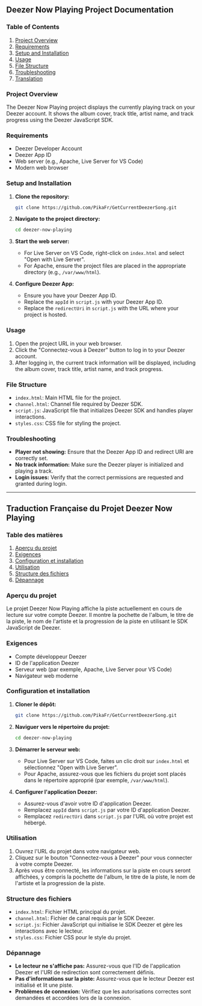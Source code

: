 ## Deezer Now Playing Project Documentation

### Table of Contents
1. [Project Overview](#project-overview)
2. [Requirements](#requirements)
3. [Setup and Installation](#setup-and-installation)
4. [Usage](#usage)
5. [File Structure](#file-structure)
6. [Troubleshooting](#troubleshooting)
7. [Translation](#translation)

### Project Overview
The Deezer Now Playing project displays the currently playing track on your Deezer account. It shows the album cover, track title, artist name, and track progress using the Deezer JavaScript SDK.

### Requirements
- Deezer Developer Account
- Deezer App ID
- Web server (e.g., Apache, Live Server for VS Code)
- Modern web browser

### Setup and Installation
1. **Clone the repository:**
    ```bash
    git clone https://github.com/PikaFr/GetCurrentDeezerSong.git
    ```
2. **Navigate to the project directory:**
    ```bash
    cd deezer-now-playing
    ```
3. **Start the web server:**
   - For Live Server on VS Code, right-click on `index.html` and select "Open with Live Server".
   - For Apache, ensure the project files are placed in the appropriate directory (e.g., `/var/www/html`).

4. **Configure Deezer App:**
   - Ensure you have your Deezer App ID.
   - Replace the `appId` in `script.js` with your Deezer App ID.
   - Replace the `redirectUri` in `script.js` with the URL where your project is hosted.

### Usage
1. Open the project URL in your web browser.
2. Click the "Connectez-vous à Deezer" button to log in to your Deezer account.
3. After logging in, the current track information will be displayed, including the album cover, track title, artist name, and track progress.

### File Structure
- `index.html`: Main HTML file for the project.
- `channel.html`: Channel file required by Deezer SDK.
- `script.js`: JavaScript file that initializes Deezer SDK and handles player interactions.
- `styles.css`: CSS file for styling the project.

### Troubleshooting
- **Player not showing:** Ensure that the Deezer App ID and redirect URI are correctly set.
- **No track information:** Make sure the Deezer player is initialized and playing a track.
- **Login issues:** Verify that the correct permissions are requested and granted during login.

---

## Traduction Française du Projet Deezer Now Playing

### Table des matières
1. [Aperçu du projet](#aperçu-du-projet)
2. [Exigences](#exigences)
3. [Configuration et installation](#configuration-et-installation)
4. [Utilisation](#utilisation)
5. [Structure des fichiers](#structure-des-fichiers)
6. [Dépannage](#dépannage)

### Aperçu du projet
Le projet Deezer Now Playing affiche la piste actuellement en cours de lecture sur votre compte Deezer. Il montre la pochette de l'album, le titre de la piste, le nom de l'artiste et la progression de la piste en utilisant le SDK JavaScript de Deezer.

### Exigences
- Compte développeur Deezer
- ID de l'application Deezer
- Serveur web (par exemple, Apache, Live Server pour VS Code)
- Navigateur web moderne

### Configuration et installation
1. **Cloner le dépôt:**
    ```bash
    git clone https://github.com/PikaFr/GetCurrentDeezerSong.git
    ```
2. **Naviguer vers le répertoire du projet:**
    ```bash
    cd deezer-now-playing
    ```
3. **Démarrer le serveur web:**
   - Pour Live Server sur VS Code, faites un clic droit sur `index.html` et sélectionnez "Open with Live Server".
   - Pour Apache, assurez-vous que les fichiers du projet sont placés dans le répertoire approprié (par exemple, `/var/www/html`).

4. **Configurer l'application Deezer:**
   - Assurez-vous d'avoir votre ID d'application Deezer.
   - Remplacez `appId` dans `script.js` par votre ID d'application Deezer.
   - Remplacez `redirectUri` dans `script.js` par l'URL où votre projet est hébergé.

### Utilisation
1. Ouvrez l'URL du projet dans votre navigateur web.
2. Cliquez sur le bouton "Connectez-vous à Deezer" pour vous connecter à votre compte Deezer.
3. Après vous être connecté, les informations sur la piste en cours seront affichées, y compris la pochette de l'album, le titre de la piste, le nom de l'artiste et la progression de la piste.

### Structure des fichiers
- `index.html`: Fichier HTML principal du projet.
- `channel.html`: Fichier de canal requis par le SDK Deezer.
- `script.js`: Fichier JavaScript qui initialise le SDK Deezer et gère les interactions avec le lecteur.
- `styles.css`: Fichier CSS pour le style du projet.

### Dépannage
- **Le lecteur ne s'affiche pas:** Assurez-vous que l'ID de l'application Deezer et l'URI de redirection sont correctement définis.
- **Pas d'informations sur la piste:** Assurez-vous que le lecteur Deezer est initialisé et lit une piste.
- **Problèmes de connexion:** Vérifiez que les autorisations correctes sont demandées et accordées lors de la connexion.
